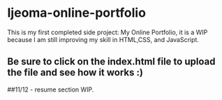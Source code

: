 # Ijeoma-online-portfolio
This is my first completed side project: My Online Portfolio, it is a WIP because I am still improving my skill in HTML,CSS, and JavaScript.

## Be sure to click on the index.html file to upload the file and see how it works :)

##11/12 - resume section WIP.
